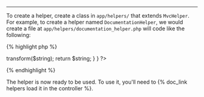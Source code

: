 ---
To create a helper, create a class in `app/helpers/` that extends `MvcHelper`.  For example, to create a helper named `DocumentationHelper`, we would create a file at `app/helpers/documentation_helper.php` will code like the following:

{% highlight php %}
<?php

class DocumentationHelper extends MvcHelper {
  
  public function parse_markdown($string) {
    static $parser;
    if (!isset($parser)) {
      $parser = new Markdown_Parser();
    }
    $string = $parser->transform($string);
    return $string;
  }
  
}

?>
{% endhighlight %}

The helper is now ready to be used.  To use it, you'll need to {% doc_link helpers load it in the controller %}.
